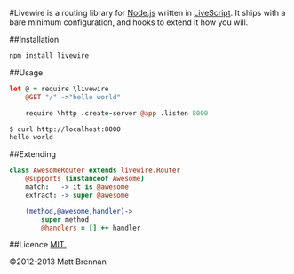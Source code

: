 #Livewire
is a routing library for [Node.js](https://github.com/joyent/node) written in [LiveScript](https://github.com/gkz/LiveScript). It ships with a bare minimum configuration, and hooks to extend it how you will.

##Installation

```bash
npm install livewire
```

##Usage

```coffeescript
let @ = require \livewire
	@GET "/" ->"hello world"

	require \http .create-server @app .listen 8000
```

```bash
$ curl http://localhost:8000
hello world
```

##Extending

```coffeescript
class AwesomeRouter extends livewire.Router
	@supports (instanceof Awesome)
	match:   -> it is @awesome
	extract: -> super @awesome

	(method,@awesome,handler)->
		super method
		@handlers = [] ++ handler
```

##Licence
[MIT.](https://github.com/quarterto/Livewire/blob/master/licence.md)

&copy;2012-2013 Matt Brennan